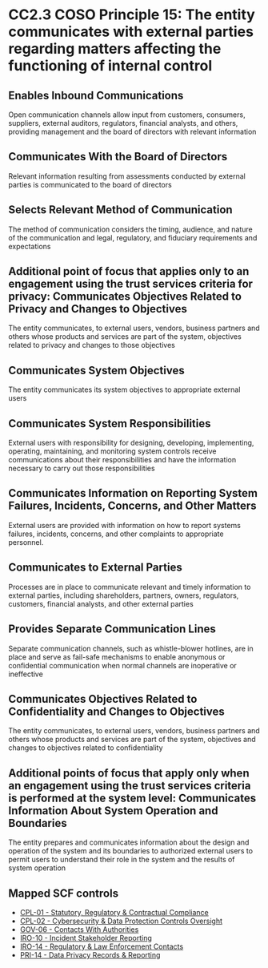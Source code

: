# CC2.3 COSO Principle 15: The entity communicates with external parties regarding matters affecting the functioning of internal control
## Enables Inbound Communications
Open communication channels allow input from customers, consumers, suppliers, external auditors, regulators, financial analysts, and others, providing management and the board of directors with relevant information
## Communicates With the Board of Directors
Relevant information resulting from assessments conducted by external parties is communicated to the board of directors
## Selects Relevant Method of Communication
The method of communication considers the timing, audience, and nature of the communication and legal, regulatory, and fiduciary requirements and expectations
## Additional point of focus that applies only to an engagement using the trust services criteria for privacy: Communicates Objectives Related to Privacy and Changes to Objectives
The entity communicates, to external users, vendors, business partners and others whose products and services are part of the system, objectives related to privacy and changes to those objectives
## Communicates System Objectives
The entity communicates its system objectives to appropriate external users
## Communicates System Responsibilities
External users with responsibility for designing, developing, implementing, operating, maintaining, and monitoring system controls receive communications about their responsibilities and have the information necessary to carry out those responsibilities
## Communicates Information on Reporting System Failures, Incidents, Concerns, and Other Matters
External users are provided with information on how to report systems failures, incidents, concerns, and other complaints to appropriate personnel.
## Communicates to External Parties
Processes are in place to communicate relevant and timely information to external parties, including shareholders, partners, owners, regulators, customers, financial analysts, and other external parties
## Provides Separate Communication Lines
Separate communication channels, such as whistle-blower hotlines, are in place and serve as fail-safe mechanisms to enable anonymous or confidential communication when normal channels are inoperative or ineffective
## Communicates Objectives Related to Confidentiality and Changes to Objectives
The entity communicates, to external users, vendors, business partners and others whose products and services are part of the system, objectives and changes to objectives related to confidentiality
## Additional points of focus that apply only when an engagement using the trust services criteria is performed at the system level: Communicates Information About System Operation and Boundaries
The entity prepares and communicates information about the design and operation of the system and its boundaries to authorized external users to permit users to understand their role in the system and the results of system operation
## Mapped SCF controls
- [CPL-01 - Statutory, Regulatory & Contractual Compliance](../scf/cpl-01-statutory,regulatory&contractualcompliance.md)
- [CPL-02 - Cybersecurity & Data Protection Controls Oversight](../scf/cpl-02-cybersecurity&dataprotectioncontrolsoversight.md)
- [GOV-06 - Contacts With Authorities](../scf/gov-06-contactswithauthorities.md)
- [IRO-10 - Incident Stakeholder Reporting](../scf/iro-10-incidentstakeholderreporting.md)
- [IRO-14 - Regulatory & Law Enforcement Contacts](../scf/iro-14-regulatory&lawenforcementcontacts.md)
- [PRI-14 - Data Privacy Records & Reporting](../scf/pri-14-dataprivacyrecords&reporting.md)